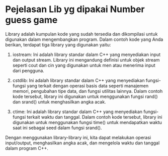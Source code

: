 # Pejelasan Lib yg dipakai Number guess game

Library adalah kumpulan kode yang sudah tersedia dan dikompilasi untuk digunakan dalam mengembangkan program. Dalam contoh kode yang Anda berikan, terdapat tiga library yang digunakan yaitu:

1. iostream: Ini adalah library standar dalam C++ yang menyediakan input dan output stream. Library ini mengandung definisi untuk objek stream seperti cout dan cin yang digunakan untuk men atau menerima input dari pengguna.

2. cstdlib: Ini adalah library standar dalam C++ yang menyediakan fungsi-fungsi yang terkait dengan operasi basis data seperti manajemen memori, pengubahan tipe data, dan fungsi utilitas lainnya. Dalam contoh kode tersebut, library ini digunakan untuk menggunakan fungsi rand() dan srand() untuk menghasilkan angka acak.

3. ctime: Ini adalah library standar dalam C++ yang menyediakan fungsi-fungsi terkait waktu dan tanggal. Dalam contoh kode tersebut, library ini digunakan untuk menggunakan fungsi time() untuk mendapatkan waktu saat ini sebagai seed dalam fungsi srand().

Dengan menggunakan library-library ini, kita dapat melakukan operasi input/output, menghasilkan angka acak, dan mengelola waktu dan tanggal dalam program C++.